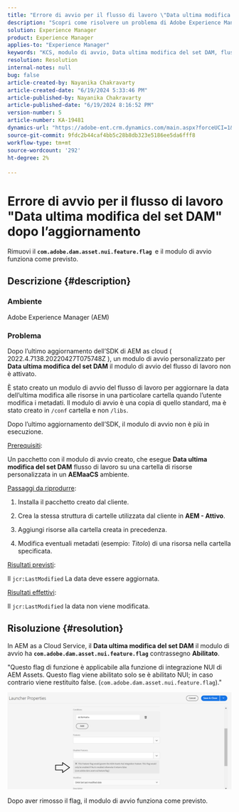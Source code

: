 ```yaml
---
title: "Errore di avvio per il flusso di lavoro \"Data ultima modifica impostazione DAM\" dopo l’aggiornamento"
description: "Scopri come risolvere un problema di Adobe Experience Manager di Adobe in cui si verifica un errore di avvio per il flusso di lavoro \"Data ultima modifica del set DAM\" dopo l’aggiornamento."
solution: Experience Manager
product: Experience Manager
applies-to: "Experience Manager"
keywords: "KCS, modulo di avvio, Data ultima modifica del set DAM, flusso di lavoro, errore, dopo l’aggiornamento di AEMaaCS, AEM, Adobe Experience Manager, attivato, trigger, Risoluzione dei problemi, com.adobe.dam.asset.nui.feature.flag"
resolution: Resolution
internal-notes: null
bug: false
article-created-by: Nayanika Chakravarty
article-created-date: "6/19/2024 5:33:46 PM"
article-published-by: Nayanika Chakravarty
article-published-date: "6/19/2024 8:16:52 PM"
version-number: 5
article-number: KA-19481
dynamics-url: "https://adobe-ent.crm.dynamics.com/main.aspx?forceUCI=1&pagetype=entityrecord&etn=knowledgearticle&id=75a86a12-622e-ef11-840a-000d3a37b1e1"
source-git-commit: 9fdc2b44caf4bb5c28b8db323e5186ee5da6fff8
workflow-type: tm+mt
source-wordcount: '292'
ht-degree: 2%

---
```


# Errore di avvio per il flusso di lavoro &quot;Data ultima modifica del set DAM&quot; dopo l’aggiornamento


Rimuovi il <b>`com.adobe.dam.asset.nui.feature.flag `</b>e il modulo di avvio funziona come previsto.

## Descrizione {#description}


### <b>Ambiente</b>

Adobe Experience Manager (AEM)

### <b>Problema</b>

Dopo l’ultimo aggiornamento dell’SDK di AEM as cloud ( 2022.4.7138.20220427T075748Z ), un modulo di avvio personalizzato per <b>Data ultima modifica del set DAM</b> il modulo di avvio del flusso di lavoro non è attivato.

È stato creato un modulo di avvio del flusso di lavoro per aggiornare la data dell’ultima modifica alle risorse in una particolare cartella quando l’utente modifica i metadati. Il modulo di avvio è una copia di quello standard, ma è stato creato in `/conf` cartella e non `/libs`.

Dopo l’ultimo aggiornamento dell’SDK, il modulo di avvio non è più in esecuzione.

<u>Prerequisiti</u>:

Un pacchetto con il modulo di avvio creato, che esegue <b>Data ultima modifica del set DAM</b> flusso di lavoro su una cartella di risorse personalizzata in un <b>AEMaaCS</b> ambiente.

<u>Passaggi da riprodurre</u>:

1. Installa il pacchetto creato dal cliente.

2. Crea la stessa struttura di cartelle utilizzata dal cliente in <b>AEM - Attivo</b>.

3. Aggiungi risorse alla cartella creata in precedenza.

4. Modifica eventuali metadati (esempio: *Titolo*) di una risorsa nella cartella specificata.

<u>Risultati previsti</u>:

Il `jcr:LastModified` La data deve essere aggiornata.

<u>Risultati effettivi</u>:

Il `jcr:LastModified` la data non viene modificata.


## Risoluzione {#resolution}


In AEM as a Cloud Service, il <b>Data ultima modifica del set DAM</b> il modulo di avvio ha <b>`com.adobe.dam.asset.nui.feature.flag`</b> contrassegno <b>Abilitato</b>.

&quot;Questo flag di funzione è applicabile alla funzione di integrazione NUI di AEM Assets. Questo flag viene abilitato solo se è abilitato NUI; in caso contrario viene restituito false. (`com.adobe.dam.asset.nui.feature.flag`).&quot;

![](assets/f0aaf60a-33d1-ec11-a7b5-00224809ccc2.png)

Dopo aver rimosso il flag, il modulo di avvio funziona come previsto.
